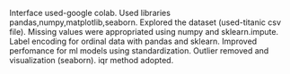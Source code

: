 Interface used-google colab.
Used libraries pandas,numpy,matplotlib,seaborn.
Explored the dataset (used-titanic csv file).
Missing values were appropriated using numpy and sklearn.impute.
Label encoding for ordinal data with pandas and sklearn.
Improved perfomance for ml models using standardization.
Outlier removed and visualization (seaborn).
iqr method adopted.
